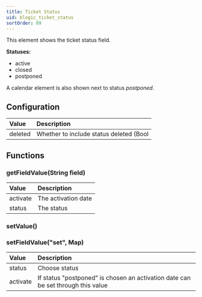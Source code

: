 ```yaml
---
title: Ticket Status
uid: blogic_ticket_status
sortOrder: 89
---
```


This element shows the ticket status field.

**Statuses:**

* active
* closed
* postponed

A calendar element is also shown next to status *postponed*.

## Configuration

| Value      | Description                            |
|:-----------|:---------------------------------------|
| deleted    | Whether to include status deleted (Bool|

## Functions

### getFieldValue(String field)

| Value      | Description         |
|:-----------|:--------------------|
| activate   | The activation date |
| status     | The status          |

### setValue()

### setFieldValue("set", Map)

| Value      | Description                                          |
|:-----------|:-----------------------------------------------------|
| status     | Choose status                                        |
| activate   | If status "postponed" is chosen an activation date can be set through this value |
